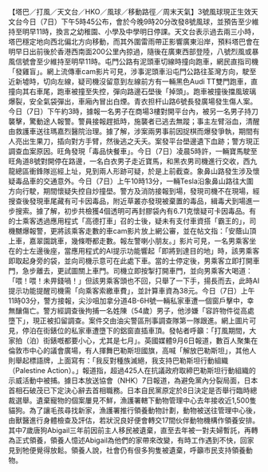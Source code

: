 【塔巴／打風／天文台／HKO／風球／移動路徑／周末天氣】3號風球現正生效天文台今日（7日）下午5時45公布，會於今晚9時20分改發8號風球，並預告至少維持至明早11時，換言之幼稚園、小學及中學明日停課。天文台表示過去兩三小時，塔巴穩定地向西北偏北方向移動，而其外圍雷雨帶正影響廣東沿岸，預料塔巴會在明早日出前後於香港西南面200公里內掠過，隨後在廣東西部登陸，八號烈風或暴風信號會至少維持至明早11時。屯門公路有泥頭車切線時撞向跑車，網民直指司機「發雞盲」。網上流傳車cam影片可見，涉事泥頭車沿屯門公路往荃灣方向，駛至近新墟時，切向左線，疑司機沒留意到左線前方有一輛黑色Audi TT雙門跑車，直撞向其右車尾，跑車被撞至失控，彈向路邊石壆後「掉頭」。跑車被撞後擋風玻璃爆裂，安全氣袋彈出，車廂內冒出白煙。青衣担杆山路6號長發廣場發生傷人案。今日（7日）下午約3時，據報一名男子在商場3樓對開平台內，被另一名男子持刀襲擊，驚動途人報警。警員接報趕抵時，施襲者已逃去無蹤；事主左臂浴血，清醒由救護車送往瑪嘉烈醫院治理。據了解，涉案兩男事前因捉棋而爆發爭執，期間有人亮出生果刀，插向對方手臂，然後逃之夭夭。案發平台壆邊遺下血跡；警方現正調查血案原因。旺角發現「毒品快餐車」。今日（7日）凌晨5時許，一輛寶馬駛至旺角道8號對開停在路邊，一名白衣男子走近寶馬，和黑衣男司機進行交收，西九龍總區衝鋒隊巡經上址，見到兩人形跡可疑，於是上前截查。象鼻山路發生涉及懷疑毒品車的交通意外。今日（7日）上午10時13分，一輛Tesla沿象鼻山路往大圍方向行駛，期間懷疑失控自炒撞壆。警方及消防接報到場，發現司機不在現場，經搜查後發現車尾藏有可卡因毒品，附近草叢亦發現被棄置的毒品，緝毒犬到場進一步搜索。據了解，初步共檢獲4個透明可再封膠袋內有6.71克懷疑可卡因毒品。有的士乘客透過應用程式「高德打車」召的士後，疑未有支付車資搭「霸王的」，司機嬲爆報警，更將該乘客走數的車cam影片放上網公審，並在帖文指：「安蔭山頂上車，嘉翠園跳車，幾條嘢都走數。報左警喇小朋友。」影片可見，一名男乘客坐在的士左邊後座，當應用程式的AI提示功能響起「即將到達目的地」時，該男乘客即取起身旁的袋，並向司機示意可在此處下車。當的士停定後，男乘客立即打開車門，急步離去，更試圖關上車門。司機立即按掣打開車門，並向男乘客大喝道：「喂！喂！未畀錢喎！」但該男乘客頭也不回，只舉了一下手，揚長而去，此時AI提示功能提醒司機需「向乘客索繳車費」，並計算車資為38元。今日（7日）上午11時03分，警方接報，尖沙咀加拿分道4B-6H號一輛私家車遭一個窗戶擊中，幸無釀傷亡。警方經調查後拘捕一名姓陳（54歲）男子，他涉嫌「容許物件從高處墮下」，現正被扣留調查。案件交由油尖警區刑事調查隊第一隊跟進。網上圖片可見，停泊在街錶位的私家車遭墮下的鋁窗直插車頂。發帖者呼籲：「打風期間，大家拍（泊）街錶嘅都要小心，尤其是七月」。英國媒體9月6日報道，數百人聚集在倫敦市中心的議會廣場，有人揮舞巴勒斯坦國旗，高喊「解放巴勒斯坦」，其他人則舉起標語牌，上面寫有：「我反對種族滅絕，我支持巴勒斯坦行動組織（Palestine Action）。」報道指，超過425人在抗議政府取締巴勒斯坦行動組織的示威活動中被捕。據日本放送協會（NHK）7日報道，為避免黨內分裂局面，日本首相石破茂已下定決心辭去首相職務。日本自民黨原定於8日決定是否舉行臨時總裁選舉。遺棄寵物的個案屢見不鮮，漁護署轄下動物管理中心去年接收近1,500隻貓狗。為了讓毛孩尋找新家，漁護署推行領養動物計劃，動物被送往管理中心後，由獸醫進行身體檢查及評估，若狀況良好便會轉交17間伙伴動物機構作領養安排。其中7歲唐狗Abigail三年前因前主人移民被遺棄，直至去年被一對夫婦暫託，再轉為正式領養，領養人憶述Abigail為他們的家帶來改變，有時工作遇到不快，回家見到牠便覺得放鬆。領養人說，社會仍有佷多狗隻被遺棄，呼籲市民支持領養動物。